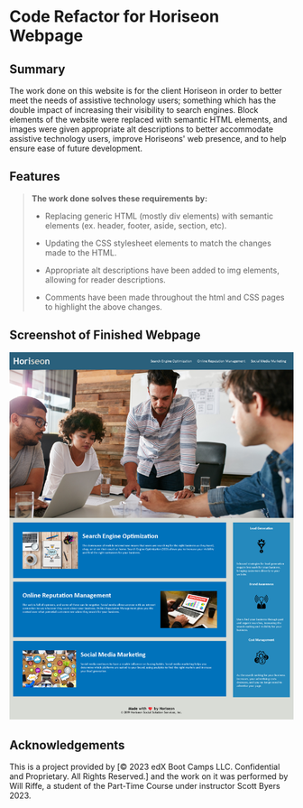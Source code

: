 # Code Refactor for Horiseon Webpage

## Summary
The work done on this website is for the client Horiseon in order to better meet the needs of assistive technology users; something which has the double impact of increasing their visibility to search engines. Block elements of the website were replaced with semantic HTML elements, and images were given appropriate alt descriptions to better accommodate assistive technology users, improve Horiseons' web presence, and to help ensure ease of future development.

## Features

> **The work done solves these requirements by:**
>
>
> * Replacing generic HTML (mostly div elements) with semantic elements (ex. header, footer, aside, section, etc). 
 >
> * Updating the CSS stylesheet elements to match the changes made to the HTML.
>
> * Appropriate alt descriptions have been added to img elements, allowing for reader descriptions.
>
> * Comments have been made throughout the html and CSS pages to highlight the above changes. 

## Screenshot of Finished Webpage
![Alt Screenshot of finished Webpage](./Develop/assets/images/Horiseon-full-webpage.png)

## Acknowledgements
This is a project provided by
[© 2023 edX Boot Camps LLC. Confidential and Proprietary. All Rights Reserved.] and the work on it was performed by Will Riffe, a student of the Part-Time Course under instructor Scott Byers 2023.